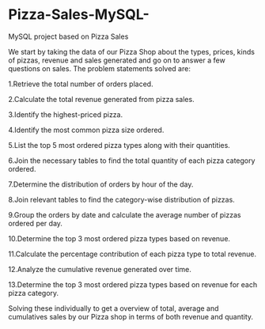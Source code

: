 # Pizza-Sales-MySQL-
MySQL project based on Pizza Sales

We start by taking the data of our Pizza Shop about the types, prices, kinds of pizzas, revenue and sales generated and go on to answer a few questions on sales.
The problem statements solved are: 

1.Retrieve the total number of orders placed.

2.Calculate the total revenue generated from pizza sales.

3.Identify the highest-priced pizza.

4.Identify the most common pizza size ordered.

5.List the top 5 most ordered pizza types along with their quantities.

6.Join the necessary tables to find the total quantity of each pizza category ordered.

7.Determine the distribution of orders by hour of the day.

8.Join relevant tables to find the category-wise distribution of pizzas.

9.Group the orders by date and calculate the average number of pizzas ordered per day.

10.Determine the top 3 most ordered pizza types based on revenue.

11.Calculate the percentage contribution of each pizza type to total revenue.

12.Analyze the cumulative revenue generated over time.

13.Determine the top 3 most ordered pizza types based on revenue for each pizza category.

Solving these individually to get a overview of total, average and cumulatives sales by our Pizza shop in terms of both revenue and quantity. 

